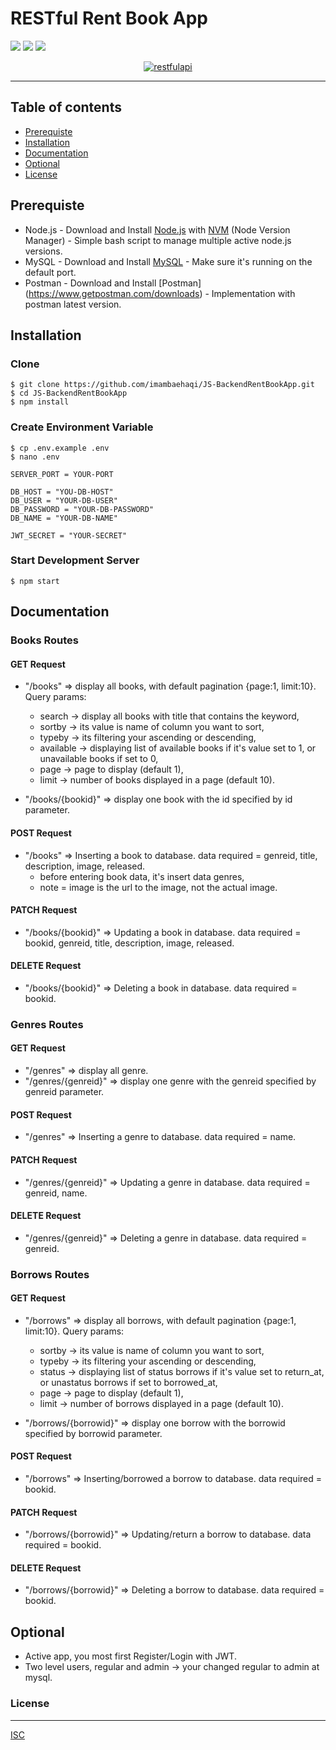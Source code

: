 # RESTful Rent Book App

![](https://img.shields.io/badge/Code%20Style-Standard-yellow.svg)
![](https://img.shields.io/badge/Dependencies-Express-green.svg)
![](https://img.shields.io/badge/License-ISC-yellowgreen.svg)

<p align="center">
  <a href="https://nodejs.org/">
    <img alt="restfulapi" title="Restful API" src="https://cdn-images-1.medium.com/max/871/1*d2zLEjERsrs1Rzk_95QU9A.png">
  </a>
</p>

----
## Table of contents
* [Prerequiste](#prerequiste)
* [Installation](#installation)
* [Documentation](#documentation)
* [Optional](#optional)
* [License](#license)

## Prerequiste
- Node.js - Download and Install [Node.js](https://nodejs.org/en/) with [NVM](https://github.com/creationix/nvm) (Node Version Manager) - Simple bash script to manage multiple active node.js versions.
- MySQL - Download and Install [MySQL](https://www.mysql.com/downloads/) - Make sure it's running on the default port.
- Postman - Download and Install [Postman] (https://www.getpostman.com/downloads) - Implementation with postman latest version.

## Installation
### Clone
```
$ git clone https://github.com/imambaehaqi/JS-BackendRentBookApp.git
$ cd JS-BackendRentBookApp
$ npm install
```

### Create Environment Variable
```
$ cp .env.example .env
$ nano .env
```

```
SERVER_PORT = YOUR-PORT

DB_HOST = "YOU-DB-HOST"
DB_USER = "YOUR-DB-USER"
DB_PASSWORD = "YOUR-DB-PASSWORD"
DB_NAME = "YOUR-DB-NAME"

JWT_SECRET = "YOUR-SECRET"
```
### Start Development Server
```
$ npm start
```

## Documentation

### Books Routes

#### GET Request

 - "/books" => display all books, with default pagination {page:1, limit:10}. Query params:
    - search -> display all books with title that contains the keyword,
	- sortby -> its value is name of column you want to sort,
    - typeby -> its filtering your ascending or descending,
	- available -> displaying list of available books if it's value set to 1, or unavailable books if set to 0,
	- page -> page to display (default 1),
	- limit -> number of books displayed in a page (default 10).

 - "/books/{bookid}" => display one book with the id specified by id parameter.

#### POST Request

 - "/books" => Inserting a book to database. data required = genreid, title, description, image, released.
    - before entering book data, it's insert data genres,
	- note = image is the url to the image, not the actual image.

#### PATCH Request

 - "/books/{bookid}" => Updating a book in database. data required = bookid, genreid, title, description, image, released.

#### DELETE Request

 - "/books/{bookid}" => Deleting a book in database. data required = bookid.

### Genres Routes

#### GET Request

 - "/genres" => display all genre.
 - "/genres/{genreid}" => display one genre with the genreid specified by genreid parameter.


#### POST Request

 - "/genres" => Inserting a genre to database. data required = name.


#### PATCH Request

 - "/genres/{genreid}" => Updating a genre in database. data required = genreid, name.


#### DELETE Request

 - "/genres/{genreid}" => Deleting a genre in database. data required = genreid.

### Borrows Routes

#### GET Request

 - "/borrows" => display all borrows, with default pagination {page:1, limit:10}. Query params:
	- sortby -> its value is name of column you want to sort,
    - typeby -> its filtering your ascending or descending,
	- status -> displaying list of status borrows if it's value set to return_at, or unastatus borrows if set to borrowed_at,
	- page -> page to display (default 1),
	- limit -> number of borrows displayed in a page (default 10).

 - "/borrows/{borrowid}" => display one borrow with the borrowid specified by borrowid parameter.

#### POST Request

 - "/borrows" => Inserting/borrowed a borrow to database. data required = bookid.

#### PATCH Request
 
 - "/borrows/{borrowid}" => Updating/return a borrow to database. data required = bookid.

#### DELETE Request
 
 - "/borrows/{borrowid}" => Deleting a borrow to database. data required = bookid.

## Optional

 - Active app, you most first Register/Login with JWT.
 - Two level users, regular and admin -> your changed regular to admin at mysql.


### License
----
[ISC](https://en.wikipedia.org/wiki/ISC_license "ISC")